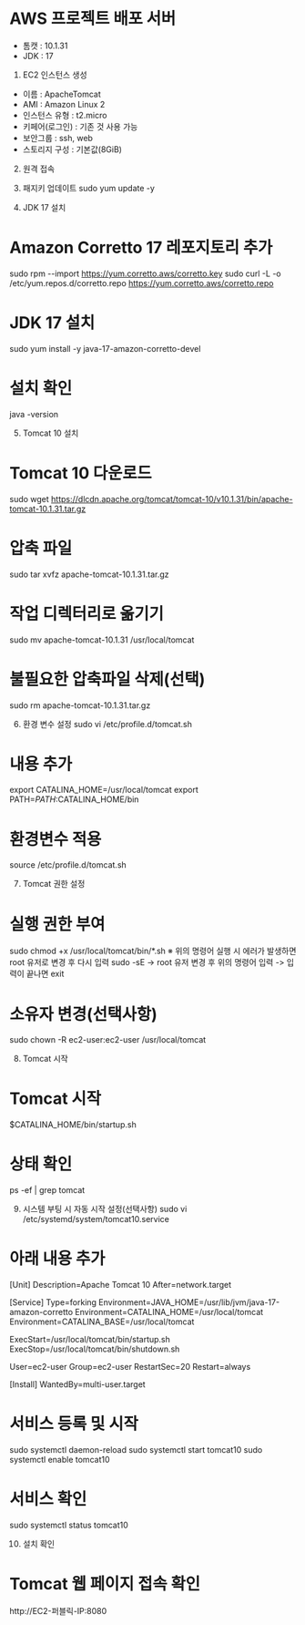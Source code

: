 # AWS 프로젝트 배포 서버 
- 톰캣 : 10.1.31
- JDK : 17

1. EC2 인스턴스 생성
- 이름 : ApacheTomcat
- AMI : Amazon Linux 2
- 인스턴스 유형 : t2.micro
- 키페어(로그인) : 기존 것 사용 가능
- 보안그룹 : ssh, web
- 스토리지 구성 : 기본값(8GiB)

2. 원격 접속

3. 패지키 업데이트
sudo yum update -y

4. JDK 17 설치
# Amazon Corretto 17 레포지토리 추가
sudo rpm --import https://yum.corretto.aws/corretto.key
sudo curl -L -o /etc/yum.repos.d/corretto.repo https://yum.corretto.aws/corretto.repo

# JDK 17 설치
sudo yum install -y java-17-amazon-corretto-devel

# 설치 확인
java -version

5. Tomcat 10 설치
# Tomcat 10 다운로드
sudo wget https://dlcdn.apache.org/tomcat/tomcat-10/v10.1.31/bin/apache-tomcat-10.1.31.tar.gz

# 압축 파일
sudo tar xvfz apache-tomcat-10.1.31.tar.gz

# 작업 디렉터리로 옮기기
sudo mv apache-tomcat-10.1.31 /usr/local/tomcat

# 불필요한 압축파일 삭제(선택)
sudo rm apache-tomcat-10.1.31.tar.gz

6. 환경 변수 설정
sudo vi /etc/profile.d/tomcat.sh

# 내용 추가
export CATALINA_HOME=/usr/local/tomcat
export PATH=$PATH:$CATALINA_HOME/bin

# 환경변수 적용
source /etc/profile.d/tomcat.sh


7. Tomcat 권한 설정
# 실행 권한 부여
sudo chmod +x /usr/local/tomcat/bin/*.sh 
※ 위의 명령어 실행 시 에러가 발생하면 root 유저로 변경 후 다시 입력
sudo -sE -> root 유저 변경 후 위의 명령어 입력 -> 입력이 끝나면 exit

# 소유자 변경(선택사항)
sudo chown -R ec2-user:ec2-user /usr/local/tomcat

8. Tomcat 시작
# Tomcat 시작
$CATALINA_HOME/bin/startup.sh

# 상태 확인
ps -ef | grep tomcat

9. 시스템 부팅 시 자동 시작 설정(선택사항)
sudo vi /etc/systemd/system/tomcat10.service

# 아래 내용 추가
[Unit]
Description=Apache Tomcat 10
After=network.target

[Service]
Type=forking
Environment=JAVA_HOME=/usr/lib/jvm/java-17-amazon-corretto
Environment=CATALINA_HOME=/usr/local/tomcat
Environment=CATALINA_BASE=/usr/local/tomcat

ExecStart=/usr/local/tomcat/bin/startup.sh
ExecStop=/usr/local/tomcat/bin/shutdown.sh

User=ec2-user
Group=ec2-user
RestartSec=20
Restart=always

[Install]
WantedBy=multi-user.target

# 서비스 등록 및 시작
sudo systemctl daemon-reload
sudo systemctl start tomcat10
sudo systemctl enable tomcat10

# 서비스 확인
sudo systemctl status tomcat10

10. 설치 확인
# Tomcat 웹 페이지 접속 확인
http://EC2-퍼블릭-IP:8080



